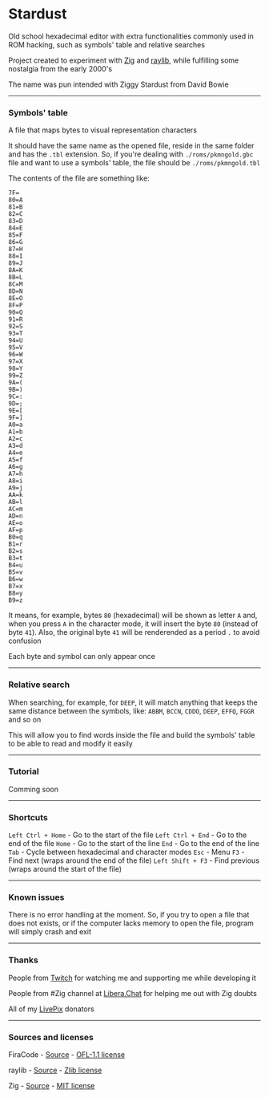 # Stardust

Old school hexadecimal editor with extra functionalities commonly used in ROM hacking, such as symbols' table and relative searches

Project created to experiment with [Zig](https://ziglang.org/) and [raylib](https://www.raylib.com/), while fulfilling some nostalgia from the early 2000's

The name was pun intended with Ziggy Stardust from David Bowie

---

### Symbols' table

A file that maps bytes to visual representation characters

It should have the same name as the opened file, reside in the same folder and has the `.tbl` extension. So, if you're dealing with `./roms/pkmngold.gbc` file and want to use a symbols' table, the file should be `./roms/pkmngold.tbl`

The contents of the file are something like:

```
7F= 
80=A
81=B
82=C
83=D
84=E
85=F
86=G
87=H
88=I
89=J
8A=K
8B=L
8C=M
8D=N
8E=O
8F=P
90=Q
91=R
92=S
93=T
94=U
95=V
96=W
97=X
98=Y
99=Z
9A=(
9B=)
9C=:
9D=;
9E=[
9F=]
A0=a
A1=b
A2=c
A3=d
A4=e
A5=f
A6=g
A7=h
A8=i
A9=j
AA=k
AB=l
AC=m
AD=n
AE=o
AF=p
B0=q
B1=r
B2=s
B3=t
B4=u
B5=v
B6=w
B7=x
B8=y
B9=z
```

It means, for example, bytes `80` (hexadecimal) will be shown as letter `A` and, when you press `A` in the character mode, it will insert the byte `80` (instead of byte `41`). Also, the original byte `41` will be renderended as a period `.` to avoid confusion

Each byte and symbol can only appear once

---

### Relative search

When searching, for example, for `DEEP`, it will match anything that keeps the same distance between the symbols, like: `ABBM`, `BCCN`, `CDDO`, `DEEP`, `EFFQ`, `FGGR` and so on

This will allow you to find words inside the file and build the symbols' table to be able to read and modify it easily

---

### Tutorial

Comming soon

---

### Shortcuts

`Left Ctrl + Home` - Go to the start of the file
`Left Ctrl + End` - Go to the end of the file
`Home` - Go to the start of the line
`End` - Go to the end of the line
`Tab` - Cycle between hexadecimal and character modes
`Esc` - Menu
`F3` - Find next (wraps around the end of the file)
`Left Shift + F3` - Find previous (wraps around the start of the file)

---

### Known issues

There is no error handling at the moment. So, if you try to open a file that does not exists, or if the computer lacks memory to open the file, program will simply crash and exit

---

### Thanks

People from [Twitch](https://twitch.tv/SultansOfCode) for watching me and supporting me while developing it

People from #Zig channel at [Libera.Chat](https://libera.chat/) for helping me out with Zig doubts

All of my [LivePix](https://livepix.gg/sultansofcode) donators

---

### Sources and licenses

FiraCode - [Source](https://github.com/tonsky/FiraCode) - [OFL-1.1 license](https://github.com/tonsky/FiraCode?tab=OFL-1.1-1-ov-file)

raylib - [Source](https://github.com/raysan5/raylib) - [Zlib license](https://github.com/raysan5/raylib?tab=Zlib-1-ov-file)

Zig - [Source](https://github.com/ziglang/zig) - [MIT license](https://github.com/ziglang/zig?tab=MIT-1-ov-file)
